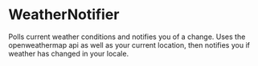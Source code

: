 # WeatherNotifier
Polls current weather conditions and notifies you of a change. Uses the openweathermap api as well as your current location, then notifies you if weather has changed in your locale. 
